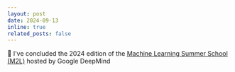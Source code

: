 ```yaml
---
layout: post
date: 2024-09-13
inline: true
related_posts: false
---
```


🎉 I've concluded the 2024 edition of the [Machine Learning Summer School (M2L)](https://www.m2lschool.org/past-editions/m2l-2024-italy) hosted by Google DeepMind
